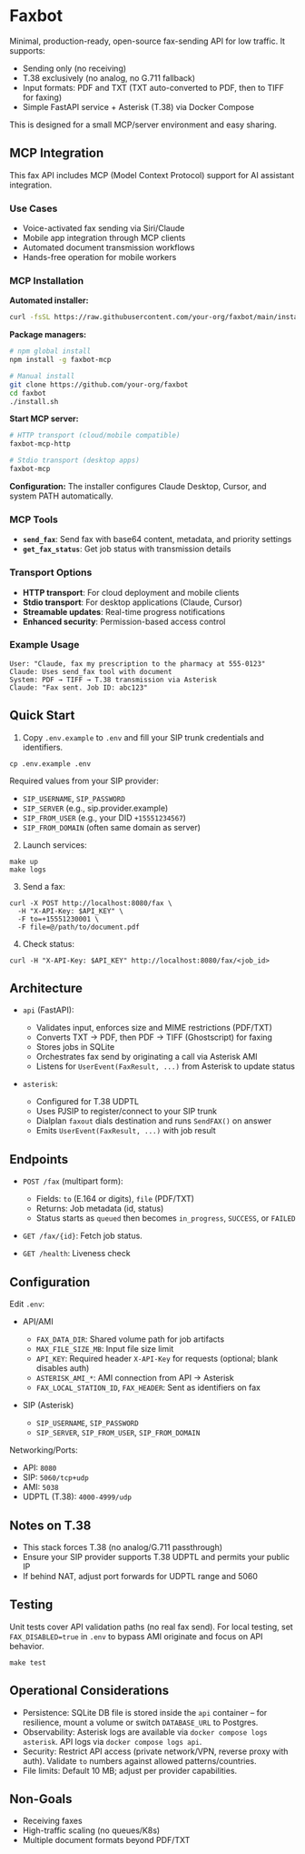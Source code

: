 # Faxbot

Minimal, production-ready, open-source fax-sending API for low traffic. It supports:

- Sending only (no receiving)
- T.38 exclusively (no analog, no G.711 fallback)
- Input formats: PDF and TXT (TXT auto-converted to PDF, then to TIFF for faxing)
- Simple FastAPI service + Asterisk (T.38) via Docker Compose

This is designed for a small MCP/server environment and easy sharing.

## MCP Integration

This fax API includes MCP (Model Context Protocol) support for AI assistant integration.

### Use Cases

- Voice-activated fax sending via Siri/Claude
- Mobile app integration through MCP clients
- Automated document transmission workflows
- Hands-free operation for mobile workers

### MCP Installation

**Automated installer:**
```bash
curl -fsSL https://raw.githubusercontent.com/your-org/faxbot/main/install.sh | bash
```

**Package managers:**
```bash
# npm global install
npm install -g faxbot-mcp

# Manual install
git clone https://github.com/your-org/faxbot
cd faxbot
./install.sh
```

**Start MCP server:**
```bash
# HTTP transport (cloud/mobile compatible)
faxbot-mcp-http

# Stdio transport (desktop apps)
faxbot-mcp
```

**Configuration:**
The installer configures Claude Desktop, Cursor, and system PATH automatically.

### MCP Tools

- **`send_fax`**: Send fax with base64 content, metadata, and priority settings
- **`get_fax_status`**: Get job status with transmission details

### Transport Options

- **HTTP transport**: For cloud deployment and mobile clients
- **Stdio transport**: For desktop applications (Claude, Cursor)
- **Streamable updates**: Real-time progress notifications
- **Enhanced security**: Permission-based access control

### Example Usage

```
User: "Claude, fax my prescription to the pharmacy at 555-0123"
Claude: Uses send_fax tool with document
System: PDF → TIFF → T.38 transmission via Asterisk
Claude: "Fax sent. Job ID: abc123"
```


## Quick Start

1) Copy `.env.example` to `.env` and fill your SIP trunk credentials and identifiers.

```
cp .env.example .env
```

Required values from your SIP provider:
- `SIP_USERNAME`, `SIP_PASSWORD`
- `SIP_SERVER` (e.g., sip.provider.example)
- `SIP_FROM_USER` (e.g., your DID `+15551234567`)
- `SIP_FROM_DOMAIN` (often same domain as server)

2) Launch services:

```
make up
make logs
```

3) Send a fax:

```
curl -X POST http://localhost:8080/fax \
  -H "X-API-Key: $API_KEY" \
  -F to=+15551230001 \
  -F file=@/path/to/document.pdf
```

4) Check status:

```
curl -H "X-API-Key: $API_KEY" http://localhost:8080/fax/<job_id>
```

## Architecture

- `api` (FastAPI):
  - Validates input, enforces size and MIME restrictions (PDF/TXT)
  - Converts TXT -> PDF, then PDF -> TIFF (Ghostscript) for faxing
  - Stores jobs in SQLite
  - Orchestrates fax send by originating a call via Asterisk AMI
  - Listens for `UserEvent(FaxResult, ...)` from Asterisk to update status

- `asterisk`:
  - Configured for T.38 UDPTL
  - Uses PJSIP to register/connect to your SIP trunk
  - Dialplan `faxout` dials destination and runs `SendFAX()` on answer
  - Emits `UserEvent(FaxResult, ...)` with job result

## Endpoints

- `POST /fax` (multipart form):
  - Fields: `to` (E.164 or digits), `file` (PDF/TXT)
  - Returns: Job metadata (id, status)
  - Status starts as `queued` then becomes `in_progress`, `SUCCESS`, or `FAILED`

- `GET /fax/{id}`: Fetch job status.

- `GET /health`: Liveness check

## Configuration

Edit `.env`:

- API/AMI
  - `FAX_DATA_DIR`: Shared volume path for job artifacts
  - `MAX_FILE_SIZE_MB`: Input file size limit
  - `API_KEY`: Required header `X-API-Key` for requests (optional; blank disables auth)
  - `ASTERISK_AMI_*`: AMI connection from API -> Asterisk
  - `FAX_LOCAL_STATION_ID`, `FAX_HEADER`: Sent as identifiers on fax

- SIP (Asterisk)
  - `SIP_USERNAME`, `SIP_PASSWORD`
  - `SIP_SERVER`, `SIP_FROM_USER`, `SIP_FROM_DOMAIN`

Networking/Ports:
- API: `8080`
- SIP: `5060/tcp+udp`
- AMI: `5038`
- UDPTL (T.38): `4000-4999/udp`

## Notes on T.38

- This stack forces T.38 (no analog/G.711 passthrough)
- Ensure your SIP provider supports T.38 UDPTL and permits your public IP
- If behind NAT, adjust port forwards for UDPTL range and 5060

## Testing

Unit tests cover API validation paths (no real fax send). For local testing, set `FAX_DISABLED=true` in `.env` to bypass AMI originate and focus on API behavior.

```
make test
```

## Operational Considerations

- Persistence: SQLite DB file is stored inside the `api` container – for resilience, mount a volume or switch `DATABASE_URL` to Postgres.
- Observability: Asterisk logs are available via `docker compose logs asterisk`. API logs via `docker compose logs api`.
- Security: Restrict API access (private network/VPN, reverse proxy with auth). Validate `to` numbers against allowed patterns/countries.
- File limits: Default 10 MB; adjust per provider capabilities.


## Non-Goals

- Receiving faxes
- High-traffic scaling (no queues/K8s)  
- Multiple document formats beyond PDF/TXT
